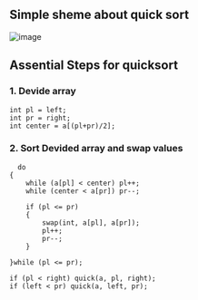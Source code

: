 ## Simple sheme about quick sort 

![image](https://github.com/user-attachments/assets/e141c2fa-85a8-4fba-b6f3-b9b9de86ae95)

## Assential Steps for quicksort

### 1. Devide array
    int pl = left;
    int pr = right;
    int center = a[(pl+pr)/2];
### 2. Sort Devided array and swap values
      do
    {
        while (a[pl] < center) pl++;
        while (center < a[pr]) pr--;
        
        if (pl <= pr)
        {
            swap(int, a[pl], a[pr]);
            pl++;
            pr--;
        }
        
    }while (pl <= pr);
    
    if (pl < right) quick(a, pl, right);
    if (left < pr) quick(a, left, pr);

